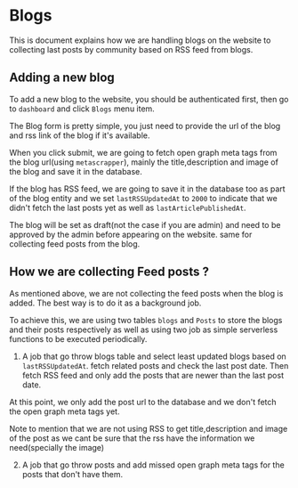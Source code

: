 # Blogs

This is document explains how we are handling blogs on the website to collecting last posts by community based on RSS feed from blogs.

## Adding a new blog

To add a new blog to the website, you should be authenticated first, then go to `dashboard` and click `Blogs` menu item.

The Blog form is pretty simple, you just need to provide the url of the blog and rss link of the blog if it's available.

When you click submit, we are going to fetch open graph meta tags from the blog url(using `metascrapper`), mainly the title,description and image of the blog and save it in the database.

If the blog has RSS feed, we are going to save it in the database too as part of the blog entity and we set `lastRSSUpdatedAt` to `2000` to indicate that we didn't fetch the last posts yet as well as `lastArticlePublishedAt`.

The blog will be set as draft(not the case if you are admin) and need to be approved by the admin before appearing on the website. same for collecting feed posts from the blog.

## How we are collecting Feed posts ?

As mentioned above, we are not collecting the feed posts when the blog is added. The best way is to do it as a background job.

To achieve this, we are using two tables `blogs` and `Posts` to store the blogs and their posts respectively as well as using two job as simple serverless functions to be executed periodically.

1. A job that go throw blogs table and select least updated blogs based on `lastRSSUpdatedAt`. fetch related posts and check the last post date. Then fetch RSS feed and only add the posts that are newer than the last post date.

At this point, we only add the post url to the database and we don't fetch the open graph meta tags yet.

Note to mention that we are not using RSS to get title,description and image of the post as we cant be sure that the rss have the information we need(specially the image)

2. A job that go throw posts and add missed open graph meta tags for the posts that don't have them.
